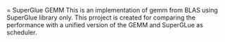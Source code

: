= SuperGlue GEMM
This is an implementation of gemm from BLAS using SuperGlue library only. 
This prroject is created for comparing the performance with a unified version of the GEMM and SuperGLue as scheduler.

